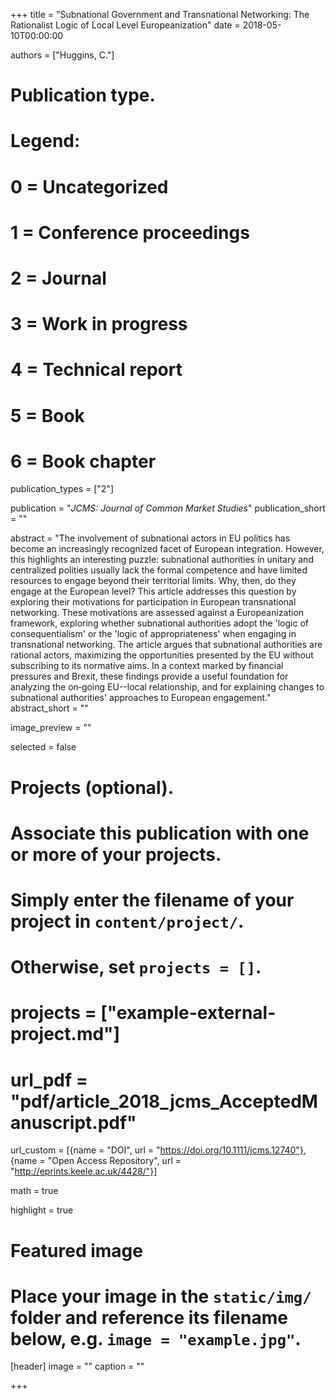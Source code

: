 +++
title = "Subnational Government and Transnational Networking: The Rationalist Logic of Local Level Europeanization"
date = 2018-05-10T00:00:00

authors = ["Huggins, C."]

# Publication type.
# Legend:
# 0 = Uncategorized
# 1 = Conference proceedings
# 2 = Journal
# 3 = Work in progress
# 4 = Technical report
# 5 = Book
# 6 = Book chapter
publication_types = ["2"]

publication = "*JCMS: Journal of Common Market Studies*"
publication_short = ""

abstract = "The involvement of subnational actors in EU politics has become an increasingly recognized facet of European integration. However, this highlights an interesting puzzle: subnational authorities in unitary and centralized polities usually lack the formal competence and have limited resources to engage beyond their territorial limits. Why, then, do they engage at the European level? This article addresses this question by exploring their motivations for participation in European transnational networking. These motivations are assessed against a Europeanization framework, exploring whether subnational authorities adopt the 'logic of consequentialism' or the 'logic of appropriateness' when engaging in transnational networking. The article argues that subnational authorities are rational actors, maximizing the opportunities presented by the EU without subscribing to its normative aims. In a context marked by financial pressures and Brexit, these findings provide a useful foundation for analyzing the on‐going EU--local relationship, and for explaining changes to subnational authorities' approaches to European engagement."
abstract_short = ""

image_preview = ""

selected = false

# Projects (optional).
#   Associate this publication with one or more of your projects.
#   Simply enter the filename of your project in `content/project/`.
#   Otherwise, set `projects = []`.
# projects = ["example-external-project.md"]

# url_pdf = "pdf/article_2018_jcms_AcceptedManuscript.pdf"

url_custom = [{name = "DOI", url = "https://doi.org/10.1111/jcms.12740"}, {name = "Open Access Repository", url = "http://eprints.keele.ac.uk/4428/"}]

math = true

highlight = true

# Featured image
# Place your image in the `static/img/` folder and reference its filename below, e.g. `image = "example.jpg"`.
[header]
image = ""
caption = ""

+++
